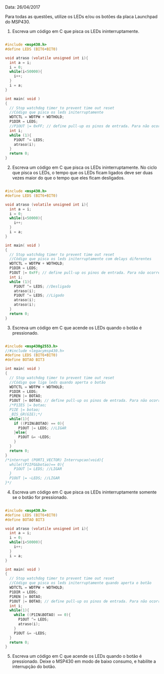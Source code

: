 Data: 26/04/2017

Para todas as questões, utilize os LEDs e/ou os botões da placa Launchpad do MSP430.

1. Escreva um código em C que pisca os LEDs ininterruptamente.
```C

#include <msp430.h>
#define LEDS (BIT6+BIT0)

void atraso (volatile unsigned int i){
  int a = i;
  i = 0;
  while(i<50000){
    i++;
  }
  i = a;
}

int main( void )
{
  // Stop watchdog timer to prevent time out reset
  //Código que pisca os leds initerruptamente
  WDTCTL = WDTPW + WDTHOLD;
  P1DIR = LEDS;
  //P1OUT |= 0xFF; // define pull-up os pinos de entrada. Para não ocorrer problemas.
  int i;
  while (1){
    P1OUT ^= LEDS;
    atraso(i);
  }
  return 0;
}

```

2. Escreva um código em C que pisca os LEDs ininterruptamente. No ciclo que pisca os LEDs, o tempo que os LEDs ficam ligados deve ser duas vezes maior do que o tempo que eles ficam desligados.
```C

#include <msp430.h>
#define LEDS (BIT6+BIT0)

void atraso (volatile unsigned int i){
  int a = i;
  i = 0;
  while(i<50000){
    i++;
  }
  i = a;
}

int main( void )
{
  // Stop watchdog timer to prevent time out reset
  //Código que pisca os leds initerruptamente com delays diferentes
  WDTCTL = WDTPW + WDTHOLD;
  P1DIR = LEDS;
  P1OUT |= 0xFF; // define pull-up os pinos de entrada. Para não ocorrer problemas.
  int i;
  while (1){
    P1OUT ^= LEDS; //Desligado
    atraso(i);
    P1OUT ^= LEDS; //Ligado
    atraso(i);
    atraso(i);
  }
  return 0;
}

```

3. Escreva um código em C que acende os LEDs quando o botão é pressionado.
```C

#include <msp430g2553.h>
//#include <legacymsp430.h>
#define LEDS (BIT6+BIT0)
#define BOTAO BIT3

int main( void )
{
  // Stop watchdog timer to prevent time out reset
  //Código que liga leds quando aperta o botão
  WDTCTL = WDTPW + WDTHOLD;
  P1DIR = LEDS;
  P1REN |= BOTAO;
  P1OUT |= BOTAO; // define pull-up os pinos de entrada. Para não ocorrer problemas.
  /*P1IES |= botao;
  P1IE |= botao;
  _BIS_GR(GIE);*/
  while(1){
    if ((P1IN&BOTAO) == 0){
      P1OUT |= LEDS; //LIGAR
    }else{
      P1OUT &= ~LEDS;
    }
  }
  return 0;
}
/*interrupt (PORT1_VECTOR) Interrupcao(void){
  while((P1IFG&botao)== 0){
    P1OUT |= LEDS; //LIGAR
  }
  P1OUT |= ~LEDS; //LIGAR
}*/

```

4. Escreva um código em C que pisca os LEDs ininterruptamente somente se o botão for pressionado.
```C

#include <msp430.h>
#define LEDS (BIT6+BIT0)
#define BOTAO BIT3

void atraso (volatile unsigned int i){
  int a = i;
  i = 0;
  while(i<50000){
    i++;
  }
  i = a;
}

int main( void )
{
  // Stop watchdog timer to prevent time out reset
  //Código que pisca os leds initerruptamente quando aperta o botão
  WDTCTL = WDTPW + WDTHOLD;
  P1DIR = LEDS;
  P1REN |= BOTAO;
  P1OUT |= BOTAO; // define pull-up os pinos de entrada. Para não ocorrer problemas.
  int i;
  while(1){
    while ((P1IN&BOTAO) == 0){
      P1OUT ^= LEDS;
      atraso(i);
    }
    P1OUT &= ~LEDS;
  }
  return 0;
}

```

5. Escreva um código em C que acende os LEDs quando o botão é pressionado. Deixe o MSP430 em modo de baixo consumo, e habilite a interrupção do botão.
```C

```
